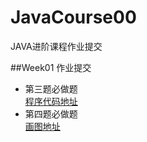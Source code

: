 # JavaCourse00
JAVA进阶课程作业提交

##Week01 作业提交
- 第三题必做题   
  [程序代码地址](https://github.com/hj0913/JavaCourse/blob/main/week01/src/main/java/com/geekbank/javacourse/jvm/HelloClassLoadTest.java)  
- 第四题必做题   
  [画图地址](https://github.com/hj0913/JavaCourse/blob/main/JVM%E5%86%85%E5%AD%98%E5%B8%83%E5%B1%80%E5%9B%BE.png)  

